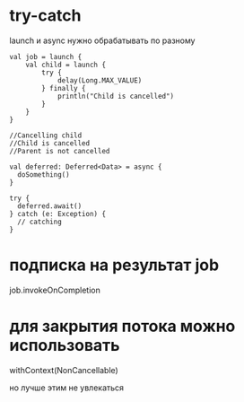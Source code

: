 # try-catch

launch и async нужно обрабатывать по разному

```
val job = launch {
    val child = launch {
        try {
            delay(Long.MAX_VALUE)
        } finally {
            println("Child is cancelled")
        }
    }
}

//Cancelling child
//Child is cancelled
//Parent is not cancelled
```

```
val deferred: Deferred<Data> = async {
  doSomething()
}

try {
  deferred.await()
} catch (e: Exception) {
  // catching
}
```

# подписка на результат job

job.invokeOnCompletion

# для закрытия потока можно использовать 

withContext(NonCancellable)

но лучше этим не увлекаться 
